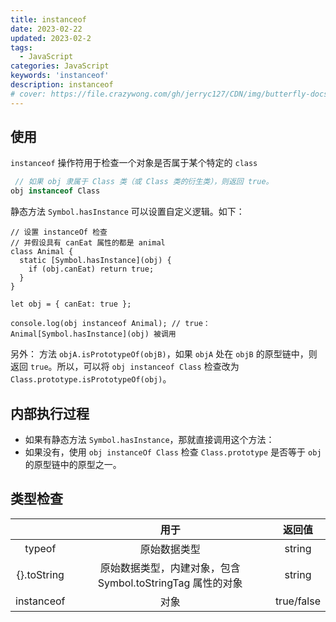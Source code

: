 ```yaml
---
title: instanceof
date: 2023-02-22
updated: 2023-02-2
tags:
  - JavaScript
categories: JavaScript
keywords: 'instanceof'
description: instanceof
# cover: https://file.crazywong.com/gh/jerryc127/CDN/img/butterfly-docs-01-cover.png
---
```



## 使用

`instanceof` 操作符用于检查一个对象是否属于某个特定的 `class`

```js
 // 如果 obj 隶属于 Class 类（或 Class 类的衍生类），则返回 true。
obj instanceof Class
```

静态方法 `Symbol.hasInstance` 可以设置自定义逻辑。如下：

```
// 设置 instanceOf 检查
// 并假设具有 canEat 属性的都是 animal
class Animal {
  static [Symbol.hasInstance](obj) {
    if (obj.canEat) return true;
  }
}

let obj = { canEat: true };

console.log(obj instanceof Animal); // true：Animal[Symbol.hasInstance](obj) 被调用
```

另外：
方法 `objA.isPrototypeOf(objB)`，如果 `objA` 处在 `objB` 的原型链中，则返回 `true`。所以，可以将 `obj instanceof Class` 检查改为 `Class.prototype.isPrototypeOf(obj)`。

## 内部执行过程

* 如果有静态方法 `Symbol.hasInstance`，那就直接调用这个方法：
* 如果没有，使用 `obj instanceOf Class` 检查 `Class.prototype` 是否等于 `obj` 的原型链中的原型之一。

## 类型检查

|  | 用于 | 返回值 |
| :-----:| :----: | :----: |
| typeof | 原始数据类型 | string |
| {}.toString | 原始数据类型，内建对象，包含 Symbol.toStringTag 属性的对象 | string |
| instanceof | 对象 | true/false |
  